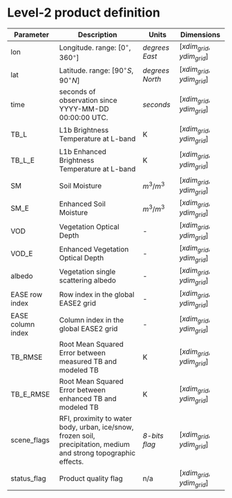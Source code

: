 # Level-2 product definition

| Parameter                 | Description                                                | Units     | Dimensions                                              |
|---------------------------|------------------------------------------------------------|-----------|---------------------------------------------------------|
| lon | Longitude. range: [0$^{\circ}$, 360$^{\circ}$] | *degrees East* | $[xdim_{grid},ydim_{grid}]$ |
| lat | Latitude. range: $[90^{\circ}S, 90^{\circ}N]$ | *degrees North* | $[xdim_{grid},ydim_{grid}]$ |
| time     | seconds of observation since YYYY-MM-DD 00:00:00 UTC. | *seconds* | $[xdim_{grid},ydim_{grid}]$ |
| TB_L             | L1b Brightness Temperature at L-band                      | K      | $[xdim_{grid},ydim_{grid}]$ |
| TB_L_E             | L1b Enhanced Brightness Temperature at L-band                      | K      | $[xdim_{grid},ydim_{grid}]$ |
| SM             | Soil Moisture         | $m^3/m^3$ | $[xdim_{grid},ydim_{grid}]$ |
| SM_E             | Enhanced Soil Moisture         | $m^3/m^3$ | $[xdim_{grid},ydim_{grid}]$ |
| VOD  | Vegetation Optical Depth      | -         | $[xdim_{grid},ydim_{grid}]$ |
| VOD_E  | Enhanced Vegetation Optical Depth      | -         | $[xdim_{grid},ydim_{grid}]$ |
| albedo    | Vegetation single scattering albedo  | - | $[xdim_{grid},ydim_{grid}]$ |
| EASE row index            | Row index in the global EASE2 grid                   | -         | $[xdim_{grid},ydim_{grid}]$ |
| EASE column index         | Column index in the global EASE2 grid                | -         | $[xdim_{grid},ydim_{grid}]$ |
| TB_RMSE            | Root Mean Squared Error between measured TB and modeled TB                      | K      | $[xdim_{grid},ydim_{grid}]$ |
| TB_E_RMSE          | Root Mean Squared Error between enhanced TB and modeled TB                      | K      | $[xdim_{grid},ydim_{grid}]$ |
| scene_flags             | RFI, proximity to water body, urban, ice/snow, frozen soil, precipitation, medium and strong topographic effects.                      | *8-bits flag*      | $[xdim_{grid},ydim_{grid}]$ |
| status_flag             | Product quality flag                      | n/a      | $[xdim_{grid},ydim_{grid}]$ |